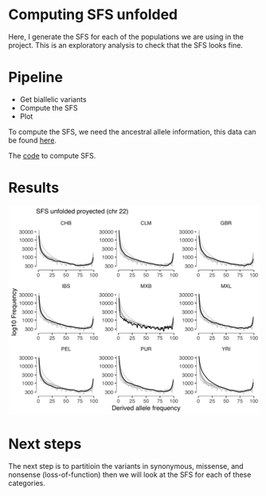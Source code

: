 # Computing SFS unfolded

Here, I generate the SFS for each of the populations we are using in the project.
This is an exploratory analysis to check that the SFS looks fine.

# Pipeline

- Get biallelic variants
- Compute the SFS
- Plot

To compute the SFS, we need the ancestral allele information, this data can be found [here](../210506-AncestralAlleleData/).

The [code](../../mxbgenomes/sfs.py) to compute SFS.

# Results

![sfs](plots/sfs-chr22.png)


# Next steps

The next step is to partitioin the variants in synonymous, missense, and nonsense (loss-of-function) then we will look
at the SFS for each of these categories.
